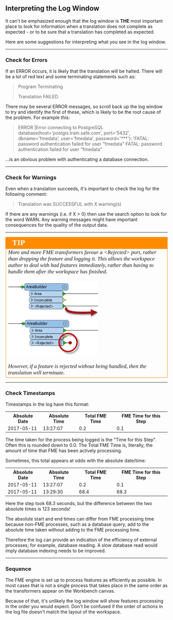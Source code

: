 ## Interpreting the Log Window ##
It can't be emphasized enough that the log window is **THE** most important place to look for information when a translation does not complete as expected - or to be sure that a translation has completed as expected.

Here are some suggestions for interpreting what you see in the log window.

---

### Check for Errors ###
If an ERROR occurs, it is likely that the translation will be halted. There will be a lot of red text and some terminating statements such as:

> Program Terminating
> 
> Translation FAILED.

There may be several ERROR messages, so scroll back up the log window to try and identify the first of these, which is likely to be the root cause of the problem. For example this:

> ERROR |Error connecting to PostgreSQL database(host='postgis.train.safe.com', port='5432', dbname='fmedata', user='fmedata', password='***'): 'FATAL:  password authentication failed for user "fmedata"
FATAL:  password authentication failed for user "fmedata"

...is an obvious problem with authenticating a database connection.

---

### Check for Warnings ###
Even when a translation succeeds, it's important to check the log for the following comment:

> Translation was SUCCESSFUL with X warning(s)

If there are any warnings (i.e. if X > 0) then use the search option to look for the word WARN. Any warning messages might have important consequences for the quality of the output data.

---

<!--Tip Section--> 

<table style="border-spacing: 0px">
<tr>
<td style="vertical-align:middle;background-color:darkorange;border: 2px solid darkorange">
<i class="fa fa-info-circle fa-lg fa-pull-left fa-fw" style="color:white;padding-right: 12px;vertical-align:text-top"></i>
<span style="color:white;font-size:x-large;font-weight: bold;font-family:serif">TIP</span>
</td>
</tr>

<tr>
<td style="border: 1px solid darkorange">
<span style="font-family:serif; font-style:italic; font-size:larger">
More and more FME transformers favour a &lt;Rejected&gt; port, rather than dropping the feature and logging it. This allows the workspace author to deal with bad features immediately, rather than having to handle them after the workspace has finished. 
<br><br><img src="./Images/Img3.058.RejectedPort.png">
<br><br>However, if a feature is rejected without being handled, then the translation will terminate.
</span>
</td>
</tr>
</table>

---

### Check Timestamps ###
Timestamps in the log have this format:

<table>
<tr><th>Absolute Date</th><th>Absolute Time</th><th>Total FME Time</th><th>FME Time for this Step</th></tr>
<tr><td>2017-05-11</td><td>13:27:07</td><td>0.2</td><td>0.1</td>
</table>

The time taken for the process being logged is the "Time for this Step". Often this is rounded down to 0.0. The Total FME Time is, literally, the amount of time that FME has been actively processing.

Sometimes, this total appears at odds with the absolute date/time:

<table>
<tr><th>Absolute Date</th><th>Absolute Time</th><th>Total FME Time</th><th>FME Time for this Step</th></tr>
<tr><td>2017-05-11</td><td>13:27:07</td><td>0.2</td><td>0.1</td>
<tr><td>2017-05-11</td><td>13:29:30</td><td>68.4</td><td>68.3</td>
</table>

Here the step took 68.3 seconds, but the difference between the two absolute times is 123 seconds! 

The absolute start and end times can differ from FME processing time because non-FME processes, such as a database query, add to the absolute time taken without adding to the FME processing time.

Therefore the log can provide an indication of the efficiency of external processes; for example, database reading. A slow database read would imply database indexing needs to be improved.

---

### Sequence ###
The FME engine is set up to process features as efficiently as possible. In most cases that is not a single process that takes place in the same order as the transformers appear on the Workbench canvas. 

Because of that, it's unlikely the log window will show features processing in the order you would expect. Don't be confused if the order of actions in the log file doesn't match the layout of the workspace.
